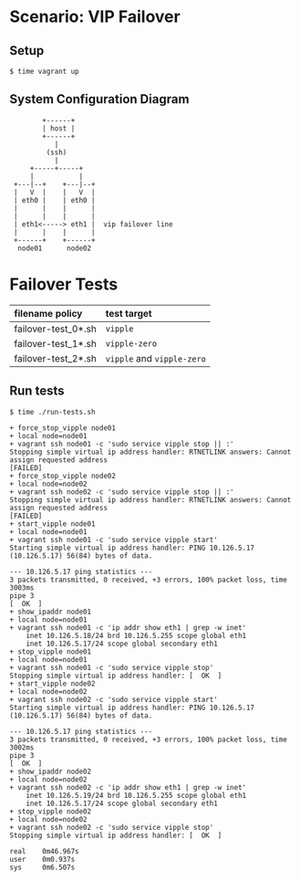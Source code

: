 Scenario: VIP Failover
======================

Setup
-----

```
$ time vagrant up
```

System Configuration Diagram
----------------------------

```
        +------+
        | host |
        +------+
           |
         (ssh)
           |
     +-----+-----+
     |           |
 +---|--+    +---|--+
 |   V  |    |   V  |
 | eth0 |    | eth0 |
 |      |    |      |
 |      |    |      |
 | eth1<-----> eth1 |  vip failover line
 |      |    |      |
 +------+    +------+
  node01      node02
```

Failover Tests
==============

| filename policy     | test target                |
|:--------------------|:---------------------------|
| failover-test_0*.sh | `vipple`                   |
| failover-test_1*.sh | `vipple-zero`              |
| failover-test_2*.sh | `vipple` and `vipple-zero` |

Run tests
---------

```
$ time ./run-tests.sh
```

```
+ force_stop_vipple node01
+ local node=node01
+ vagrant ssh node01 -c 'sudo service vipple stop || :'
Stopping simple virtual ip address handler: RTNETLINK answers: Cannot assign requested address
[FAILED]
+ force_stop_vipple node02
+ local node=node02
+ vagrant ssh node02 -c 'sudo service vipple stop || :'
Stopping simple virtual ip address handler: RTNETLINK answers: Cannot assign requested address
[FAILED]
+ start_vipple node01
+ local node=node01
+ vagrant ssh node01 -c 'sudo service vipple start'
Starting simple virtual ip address handler: PING 10.126.5.17 (10.126.5.17) 56(84) bytes of data.

--- 10.126.5.17 ping statistics ---
3 packets transmitted, 0 received, +3 errors, 100% packet loss, time 3003ms
pipe 3
[  OK  ]
+ show_ipaddr node01
+ local node=node01
+ vagrant ssh node01 -c 'ip addr show eth1 | grep -w inet'
    inet 10.126.5.18/24 brd 10.126.5.255 scope global eth1
    inet 10.126.5.17/24 scope global secondary eth1
+ stop_vipple node01
+ local node=node01
+ vagrant ssh node01 -c 'sudo service vipple stop'
Stopping simple virtual ip address handler: [  OK  ]
+ start_vipple node02
+ local node=node02
+ vagrant ssh node02 -c 'sudo service vipple start'
Starting simple virtual ip address handler: PING 10.126.5.17 (10.126.5.17) 56(84) bytes of data.

--- 10.126.5.17 ping statistics ---
3 packets transmitted, 0 received, +3 errors, 100% packet loss, time 3002ms
pipe 3
[  OK  ]
+ show_ipaddr node02
+ local node=node02
+ vagrant ssh node02 -c 'ip addr show eth1 | grep -w inet'
    inet 10.126.5.19/24 brd 10.126.5.255 scope global eth1
    inet 10.126.5.17/24 scope global secondary eth1
+ stop_vipple node02
+ local node=node02
+ vagrant ssh node02 -c 'sudo service vipple stop'
Stopping simple virtual ip address handler: [  OK  ]

real    0m46.967s
user    0m0.937s
sys     0m6.507s
```

